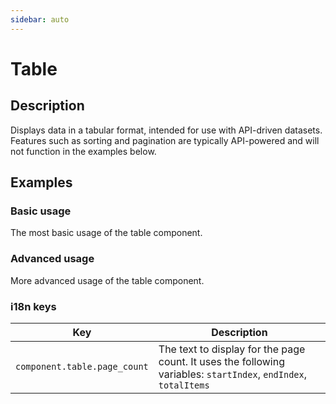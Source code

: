 ```yaml
---
sidebar: auto
---
```


# Table

## Description

Displays data in a tabular format, intended for use with API-driven datasets. Features such as sorting and pagination are typically API-powered and will not function in the examples below.

## Examples

### Basic usage
The most basic usage of the table component.

<ComponentPreview name="table/basic" />

### Advanced usage
More advanced usage of the table component.

<ComponentPreview name="table/advanced" />

<!-- @include: ./table-meta.md -->

### i18n keys

| Key                  | Description                                   |
| -------------------- | --------------------------------------------- |
| `component.table.page_count` | The text to display for the page count. It uses the following variables: `startIndex`, `endIndex`, `totalItems` |
